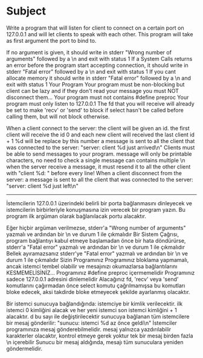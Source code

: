 # Subject

Write a program that will listen for client to connect on a certain port on 127.0.0.1 and will let clients to speak with each other. This program will take as first argument the port to bind to.

If no argument is given, it should write in stderr "Wrong number of arguments" followed by a \n and exit with status 1
If a System Calls returns an error before the program start accepting connection, it should write in stderr "Fatal error" followed by a \n and exit with status 1
If you cant allocate memory it should write in stderr "Fatal error" followed by a \n and exit with status 1
Your Program
Your program must be non-blocking but client can be lazy and if they don't read your message you must NOT disconnect them...
Your program must not contains #define preproc
Your program must only listen to 127.0.0.1
The fd that you will receive will already be set to make 'recv' or 'send' to block if select hasn't be called before calling them, but will not block otherwise.

When a client connect to the server:
the client will be given an id. the first client will receive the id 0 and each new client will received the last client id + 1
%d will be replace by this number
a message is sent to all the client that was connected to the server: "server: client %d just arrived\n"
Clients must be able to send messages to your program.
message will only be printable characters, no need to check
a single message can contains multiple \n
when the server receive a message, it must resend it to all the other client with "client %d: " before every line!
When a client disconnect from the server:
a message is sent to all the client that was connected to the server: "server: client %d just left\n"

---------

İstemcilerin 127.0.0.1 üzerindeki belirli bir porta bağlanmasını dinleyecek ve istemcilerin birbirleriyle konuşmasına izin verecek bir program yazın. Bu program ilk argüman olarak bağlanılacak portu alacaktır.

Eğer hiçbir argüman verilmezse, stderr'a "Wrong number of arguments" yazmalı ve ardından bir \n ve durum 1 ile çıkmalıdır
Bir Sistem Çağrısı, program bağlantıyı kabul etmeye başlamadan önce bir hata döndürürse, stderr'a "Fatal error" yazmalı ve ardından bir \n ve durum 1 ile çıkmalıdır
Bellek ayıramazsanız stderr'ye "Fatal error" yazmalı ve ardından bir \n ve durum 1 ile çıkmalıdır
Sizin Programınız
Programınız bloklama yapmamalı, ancak istemci tembel olabilir ve mesajınızı okumazlarsa bağlantılarını KESMEMELİSİNİZ...
Programınız #define preproc içermemelidir
Programınız sadece 127.0.0.1 adresini dinlemelidir
Alacağınız fd, 'recv' veya 'send' komutlarını çağırmadan önce select komutu çağrılmamışsa bu komutları bloke edecek, aksi takdirde bloke etmeyecek şekilde ayarlanmış olacaktır.

Bir istemci sunucuya bağlandığında:
istemciye bir kimlik verilecektir. ilk istemci 0 kimliğini alacak ve her yeni istemci son istemci kimliğini + 1 alacaktır.
d bu sayı ile değiştirilecektir
sunucuya bağlanan tüm istemcilere bir mesaj gönderilir: "sunucu: istemci %d az önce geldi\n"
İstemciler programınıza mesaj gönderebilmelidir.
mesaj yalnızca yazdırılabilir karakterler olacaktır, kontrol etmeye gerek yoktur
tek bir mesaj birden fazla \n içerebilir
Sunucu bir mesaj aldığında, mesajı tüm sunuculara yeniden göndermelidir. 
